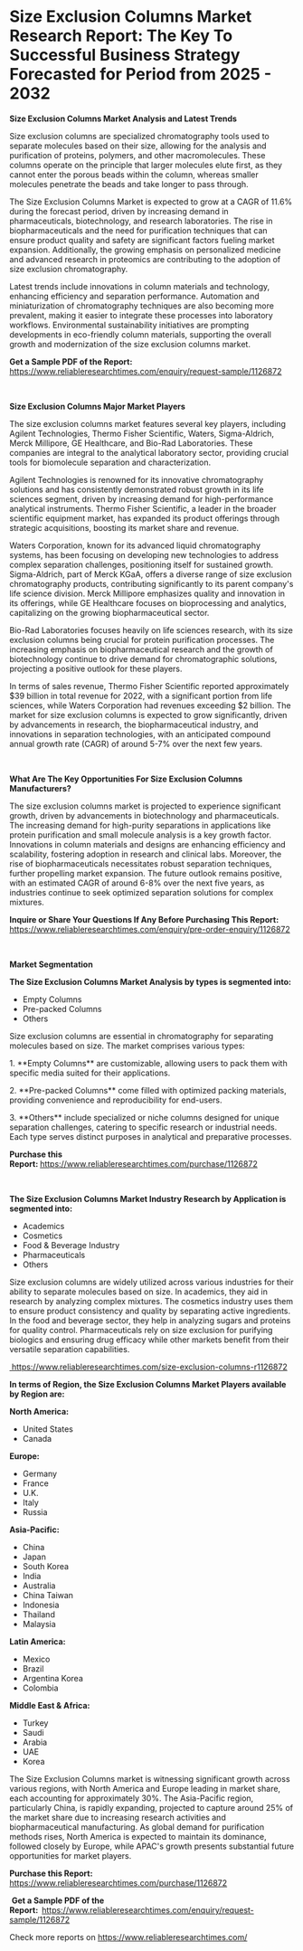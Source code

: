 <p><h1>Size Exclusion Columns Market Research Report: The Key To Successful Business Strategy Forecasted for Period from 2025 - 2032</h1></p><p><strong>Size Exclusion Columns Market Analysis and Latest Trends</strong></p>
<p><p>Size exclusion columns are specialized chromatography tools used to separate molecules based on their size, allowing for the analysis and purification of proteins, polymers, and other macromolecules. These columns operate on the principle that larger molecules elute first, as they cannot enter the porous beads within the column, whereas smaller molecules penetrate the beads and take longer to pass through.</p><p>The Size Exclusion Columns Market is expected to grow at a CAGR of 11.6% during the forecast period, driven by increasing demand in pharmaceuticals, biotechnology, and research laboratories. The rise in biopharmaceuticals and the need for purification techniques that can ensure product quality and safety are significant factors fueling market expansion. Additionally, the growing emphasis on personalized medicine and advanced research in proteomics are contributing to the adoption of size exclusion chromatography.</p><p>Latest trends include innovations in column materials and technology, enhancing efficiency and separation performance. Automation and miniaturization of chromatography techniques are also becoming more prevalent, making it easier to integrate these processes into laboratory workflows. Environmental sustainability initiatives are prompting developments in eco-friendly column materials, supporting the overall growth and modernization of the size exclusion columns market.</p></p>
<p><strong>Get a Sample PDF of the Report:&nbsp;</strong> <a href="https://www.reliableresearchtimes.com/enquiry/request-sample/1126872?utm_campaign=2464&utm_medium=2&utm_source=Github&utm_content=ia&utm_term=09042025&utm_id=size-exclusion-columns">https://www.reliableresearchtimes.com/enquiry/request-sample/1126872</a></p>
<p>&nbsp;</p>
<p><strong>Size Exclusion Columns Major Market Players</strong></p>
<p><p>The size exclusion columns market features several key players, including Agilent Technologies, Thermo Fisher Scientific, Waters, Sigma-Aldrich, Merck Millipore, GE Healthcare, and Bio-Rad Laboratories. These companies are integral to the analytical laboratory sector, providing crucial tools for biomolecule separation and characterization.</p><p>Agilent Technologies is renowned for its innovative chromatography solutions and has consistently demonstrated robust growth in its life sciences segment, driven by increasing demand for high-performance analytical instruments. Thermo Fisher Scientific, a leader in the broader scientific equipment market, has expanded its product offerings through strategic acquisitions, boosting its market share and revenue.</p><p>Waters Corporation, known for its advanced liquid chromatography systems, has been focusing on developing new technologies to address complex separation challenges, positioning itself for sustained growth. Sigma-Aldrich, part of Merck KGaA, offers a diverse range of size exclusion chromatography products, contributing significantly to its parent company's life science division. Merck Millipore emphasizes quality and innovation in its offerings, while GE Healthcare focuses on bioprocessing and analytics, capitalizing on the growing biopharmaceutical sector.</p><p>Bio-Rad Laboratories focuses heavily on life sciences research, with its size exclusion columns being crucial for protein purification processes. The increasing emphasis on biopharmaceutical research and the growth of biotechnology continue to drive demand for chromatographic solutions, projecting a positive outlook for these players.</p><p>In terms of sales revenue, Thermo Fisher Scientific reported approximately $39 billion in total revenue for 2022, with a significant portion from life sciences, while Waters Corporation had revenues exceeding $2 billion. The market for size exclusion columns is expected to grow significantly, driven by advancements in research, the biopharmaceutical industry, and innovations in separation technologies, with an anticipated compound annual growth rate (CAGR) of around 5-7% over the next few years.</p></p>
<p>&nbsp;</p>
<p><strong>What Are The Key Opportunities For Size Exclusion Columns Manufacturers?</strong></p>
<p><p>The size exclusion columns market is projected to experience significant growth, driven by advancements in biotechnology and pharmaceuticals. The increasing demand for high-purity separations in applications like protein purification and small molecule analysis is a key growth factor. Innovations in column materials and designs are enhancing efficiency and scalability, fostering adoption in research and clinical labs. Moreover, the rise of biopharmaceuticals necessitates robust separation techniques, further propelling market expansion. The future outlook remains positive, with an estimated CAGR of around 6-8% over the next five years, as industries continue to seek optimized separation solutions for complex mixtures.</p></p>
<p><strong>Inquire or Share Your Questions If Any Before Purchasing This Report:</strong> <a href="https://www.reliableresearchtimes.com/enquiry/pre-order-enquiry/1126872?utm_campaign=2464&utm_medium=2&utm_source=Github&utm_content=ia&utm_term=09042025&utm_id=size-exclusion-columns">https://www.reliableresearchtimes.com/enquiry/pre-order-enquiry/1126872</a></p>
<p>&nbsp;</p>
<p><strong>Market Segmentation</strong></p>
<p><strong>The Size Exclusion Columns Market Analysis by types is segmented into:</strong></p>
<p><ul><li>Empty Columns</li><li>Pre-packed Columns</li><li>Others</li></ul></p>
<p><p>Size exclusion columns are essential in chromatography for separating molecules based on size. The market comprises various types: </p><p>1. **Empty Columns** are customizable, allowing users to pack them with specific media suited for their applications.</p><p>2. **Pre-packed Columns** come filled with optimized packing materials, providing convenience and reproducibility for end-users.</p><p>3. **Others** include specialized or niche columns designed for unique separation challenges, catering to specific research or industrial needs. Each type serves distinct purposes in analytical and preparative processes.</p></p>
<p><strong>Purchase this Report:&nbsp;</strong><a href="https://www.reliableresearchtimes.com/purchase/1126872?utm_campaign=2464&utm_medium=2&utm_source=Github&utm_content=ia&utm_term=09042025&utm_id=size-exclusion-columns">https://www.reliableresearchtimes.com/purchase/1126872</a></p>
<p>&nbsp;</p>
<p><strong>The Size Exclusion Columns Market Industry Research by Application is segmented into:</strong></p>
<p><ul><li>Academics</li><li>Cosmetics</li><li>Food & Beverage Industry</li><li>Pharmaceuticals</li><li>Others</li></ul></p>
<p><p>Size exclusion columns are widely utilized across various industries for their ability to separate molecules based on size. In academics, they aid in research by analyzing complex mixtures. The cosmetics industry uses them to ensure product consistency and quality by separating active ingredients. In the food and beverage sector, they help in analyzing sugars and proteins for quality control. Pharmaceuticals rely on size exclusion for purifying biologics and ensuring drug efficacy while other markets benefit from their versatile separation capabilities.</p></p>
<p><a href="https://www.reliableresearchtimes.com/size-exclusion-columns-r1126872?utm_campaign=2464&utm_medium=2&utm_source=Github&utm_content=ia&utm_term=09042025&utm_id=size-exclusion-columns">&nbsp;https://www.reliableresearchtimes.com/size-exclusion-columns-r1126872</a></p>
<p><strong>In terms of Region, the Size Exclusion Columns Market Players available by Region are:</strong></p>
<p>
    <p> <strong> North America: </strong>
        <ul>
            <li>United States</li>
            <li>Canada</li>
        </ul>
        </p> 
    <p> <strong> Europe: </strong>
        <ul>
            <li>Germany</li>
            <li>France</li>
            <li>U.K.</li>
            <li>Italy</li>
            <li>Russia</li>
        </ul>
        </p> 
    <p> <strong> Asia-Pacific: </strong>
        <ul>
            <li>China</li>
            <li>Japan</li>
            <li>South Korea</li>
            <li>India</li>
            <li>Australia</li>
            <li>China Taiwan</li>
            <li>Indonesia</li>
            <li>Thailand</li>
            <li>Malaysia</li>
        </ul>
        </p> 
    <p> <strong> Latin America: </strong>
        <ul>
            <li>Mexico</li>
            <li>Brazil</li>
            <li>Argentina Korea</li>
            <li>Colombia</li>
        </ul>
        </p> 
    <p> <strong> Middle East & Africa: </strong>
        <ul>
            <li>Turkey</li>
            <li>Saudi</li>
            <li>Arabia</li>
            <li>UAE</li>
            <li>Korea</li>
        </ul>
    </p>
    </p>
<p><p>The Size Exclusion Columns market is witnessing significant growth across various regions, with North America and Europe leading in market share, each accounting for approximately 30%. The Asia-Pacific region, particularly China, is rapidly expanding, projected to capture around 25% of the market share due to increasing research activities and biopharmaceutical manufacturing. As global demand for purification methods rises, North America is expected to maintain its dominance, followed closely by Europe, while APAC's growth presents substantial future opportunities for market players.</p></p>
<p><strong>Purchase this Report: </strong><a href="https://www.reliableresearchtimes.com/purchase/1126872?utm_campaign=2464&utm_medium=2&utm_source=Github&utm_content=ia&utm_term=09042025&utm_id=size-exclusion-columns">https://www.reliableresearchtimes.com/purchase/1126872</a></p>
<p>&nbsp;<strong>Get a Sample PDF of the Report:&nbsp;&nbsp;</strong><a href="https://www.reliableresearchtimes.com/enquiry/request-sample/1126872?utm_campaign=2464&utm_medium=2&utm_source=Github&utm_content=ia&utm_term=09042025&utm_id=size-exclusion-columns">https://www.reliableresearchtimes.com/enquiry/request-sample/1126872</a></p>
<p><strong></strong></p>
<p>Check more reports on <a href="https://www.reliableresearchtimes.com/?utm_campaign=2464&utm_medium=2&utm_source=Github&utm_content=ia&utm_term=09042025&utm_id=size-exclusion-columns">https://www.reliableresearchtimes.com/</a></p>
